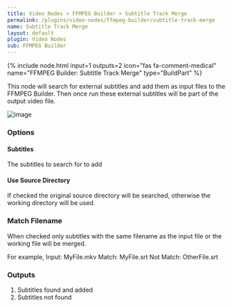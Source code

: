 ```yaml
---
title: Video Nodes > FFMPEG Builder > Subtitle Track Merge
permalink: /plugins/video-nodes/ffmpeg-builder/subtitle-track-merge
name: Subtitle Track Merge
layout: default
plugin: Video Nodes
sub: FFMPEG Builder
---
```


{% include node.html input=1 outputs=2 icon="fas fa-comment-medical" name="FFMPEG Builder: Subtitle Track Merge" type="BuildPart" %}


This node will search for external subtitles and add them as input files to the FFMPEG Builder.  Then once run these external subtitles will be part of the output video file.

![image](https://user-images.githubusercontent.com/958400/167319446-523eb0a4-88be-4526-9d98-eb998edf9e46.png)


### Options
#### Subtitles
The subtitles to search for to add

#### Use Source Directory
If checked the original source directory will be searched, otherwise the working directory will be used.

### Match Filename
When checked only subtitles with the same filename as the input file or the working file will be merged.

For example,
Input: MyFile.mkv
Match: MyFile.srt
Not Match: OtherFile.srt

### Outputs
1. Subtitles found and added
2. Subtitles not found